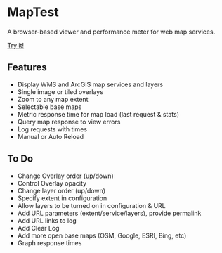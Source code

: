 # MapTest

A browser-based viewer and performance meter for web map services.

[Try it!](http://dr-jts.github.io/maptest/maptest.html)

## Features

* Display WMS and ArcGIS map services and layers
* Single image or tiled overlays
* Zoom to any map extent
* Selectable base maps
* Metric response time for map load (last request & stats)
* Query map response to view errors
* Log requests with times
* Manual or Auto Reload

## To Do

* Change Overlay order (up/down)
* Control Overlay opacity
* Change layer order (up/down)
* Specify extent in configuration
* Allow layers to be turned on in configuration & URL
* Add URL parameters (extent/service/layers), provide permalink
* Add URL links to log
* Add Clear Log
* Add more open base maps (OSM, Google, ESRI, Bing, etc)
* Graph response times
